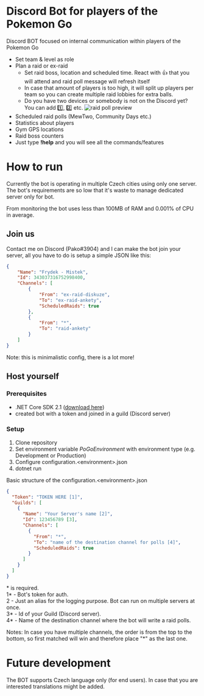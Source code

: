 # Discord Bot for players of the Pokemon Go
Discord BOT focused on internal communication within players of the Pokemon Go

- Set team & level as role
- Plan a raid or ex-raid
  - Set raid boss, location and scheduled time. React with 👍 that you will attend and raid poll message will refresh itself
  - In case that amount of players is too high, it will split up players per team so you can create multiple raid lobbies for extra balls.
  - Do you have two devices or somebody is not on the Discord yet? You can add 1️⃣, 2️⃣ etc.
  ![raid poll preview](https://i.imgur.com/ML4WbgT.png)
- Scheduled raid polls (MewTwo, Community Days etc.)
- Statistics about players
- Gym GPS locations
- Raid boss counters
- Just type **!help** and you will see all the commands/features

# How to run
Currently the bot is operating in multiple Czech cities using only one server. The bot's requirements are so low that it's waste to manage dedicated server only for bot.

From monitoring the bot uses less than 100MB of RAM and 0.001% of CPU in average.

## Join us
Contact me on Discord (Pako#3904) and I can make the bot join your server, all you have to do is setup a simple JSON like this:
```json
{
    "Name": "Frydek - Mistek",
    "Id": 343037316752998400,
    "Channels": [
        {
            "From": "ex-raid-diskuze",
            "To": "ex-raid-ankety",
            "ScheduledRaids": true
        },
        {
            "From": "*",
            "To": "raid-ankety"
        }
    ]
}
```


Note: this is minimalistic config, there is a lot more!

## Host yourself
### Prerequisites
- .NET Core SDK 2.1 ([download here](https://www.microsoft.com/net/download/windows))
- created bot with a token and joined in a guild (Discord server)

### Setup
1. Clone repository
2. Set environment variable *PoGoEnvironment* with environment type (e.g. Development or Production)
3. Configure configuration.\<environment\>.json  
4. dotnet run

Basic structure of the configuration.\<environment\>.json
```json
{
  "Token": "TOKEN HERE [1]",
  "Guilds": [
    {
      "Name": "Your Server's name [2]",
      "Id": 123456789 [3],
      "Channels": [
        {
          "From": "*",
          "To": "name of the destination channel for polls [4]",
          "ScheduledRaids": true
        }
      ]
    }
  ]
}
```
\* is required.  
1\* - Bot's token for auth.  
2 - Just an alias for the logging purpose. Bot can run on multiple servers at once.  
3\* - Id of your Guild (Discord server).  
4\* - Name of the destination channel where the bot will write a raid polls.

Notes: In case you have multiple channels, the order is from the top to the bottom, so first matched will win and therefore place "*" as the last one.

# Future development
The BOT supports Czech language only (for end users). In case that you are interested translations might be added.
